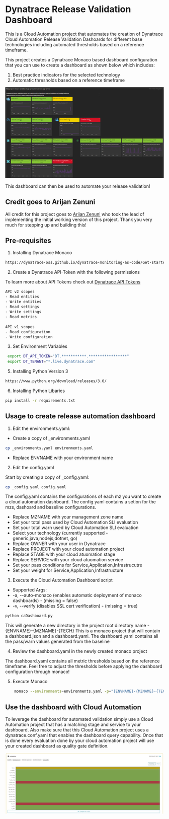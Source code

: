 # Dynatrace Release Validation Dashboard

This is a Cloud Automation project that automates the creation of Dynatrace Cloud Automation Release Validation Dashoards for different base technologies including automated thresholds based on a reference timeframe.

This project creates a Dynatrace Monaco based dashboard configuration that you can use to create a dashboard as shown below which includes:
1. Best practice indicators for the selected technology
2. Automatic thresholds based on a reference timeframe

![](./image/dashboard.png)

This dashboard can then be used to automate your release validation!

## Credit goes to Arijan Zenuni

All credit for this project goes to [Arijan Zenuni](https://github.com/ajzenuni) who took the lead of implementing the initial working version of this project. Thank you very much for stepping up and building this!

## Pre-requisites 

1. Installing Dynatrace Monaco

```bash
https://dynatrace-oss.github.io/dynatrace-monitoring-as-code/Get-started/installation
```

2. Create a Dynatrace API-Token with the following permissions

To learn more about API Tokens check out [Dynatrace API Tokens](https://www.dynatrace.com/support/help/dynatrace-api/basics/dynatrace-api-authentication)

```
API v2 scopes
- Read entities
- Write entities
- Read settings
- Write settings
- Read metrics

API v1 scopes
- Read configuration
- Write configuration
```

3. Set Environment Variables
```bash
 export DT_API_TOKEN="DT.***********.*****************"
 export DT_TENANT="*.live.dynatrace.com"
```
5. Installing Python Version 3

```bash
https://www.python.org/download/releases/3.0/
```

6. Installing Python Libaries
```bash
pip install -r requirements.txt
```

## Usage to create release automation dashboard
1. Edit the environments.yaml:

- Create a copy of _environments.yaml
```bash
cp _environments.yaml environments.yaml
```

- Replace ENVNAME with your environment name

2. Edit the config.yaml

Start by creating a copy of _config.yaml:
```bash
cp _config.yaml config.yaml
```

The config.yaml contains the configurations of each mz you want to create a cloud automation dashboard. 
The config.yaml contains a setion for the mzs, dashoard and baseline configurations.

- Replace MZNAME with your management zone name
- Set your total pass used by Cloud Automation SLI evaluation
- Set your total warn used by Cloud Automation SLI evaluation
- Select your technology (currently supported - generic,java,nodejs,dotnet, go)
- Replace OWNER with your user in Dynatrace
- Replace PROJECT with your cloud automation project
- Replace STAGE with your cloud atuomation stage
- Replace SERVICE with your cloud atuomation service
- Set your pass conditions for Service,Application,Infrastrucutre
- Set your weight for Service,Application,Infrastructure

3. Execute the Cloud Automation Dashboard script
- Supported Args:
- -a, --auto-monaco (enables automatic deployment of monaco dashboards) - (missing = false)
- -v, --verify (disables SSL cert verification) - (missing = true)

```bash
python caDashboard.py
```
This will generate a new directory in the project root directory name - {ENVNAME}-{MZNAME}-{TECH}
This is a monaco project that will contain a dashboard.json and a dashboard.yaml. The dashboard.yaml contains all the pass/warn values generated from the baseline

4. Review the dashboard.yaml in the newly created monaco project

The dashboard.yaml contains all metric thresholds based on the reference timeframe. Feel free to adjust the thresholds before applying the dashboard configuration through monaco!

5. Execute Monaco
```bash
	monaco --environments=environments.yaml -p="{ENVNAME}-{MZNAME}-{TECH}"
```

## Use the dashboard with Cloud Automation

To leverage the dashboard for automated validation simply use a Cloud Automation project that has a matching stage and service to your dashboard. Also make sure that this Cloud Automation project uses a dynatrace.conf.yaml that enables the dashboard query capability. Once that is done every evaluation done by your cloud automation project will use your created dashboard as quality gate definition.

![](./image/evaluationheatmap.png)